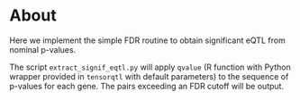 # About

Here we implement the simple FDR routine to obtain significant eQTL from nominal p-values.

The script `extract_signif_eqtl.py` will apply `qvalue` 
(R function with Python wrapper provided in `tensorqtl` with default parameters) 
to the sequence of p-values for each gene. 
The pairs exceeding an FDR cutoff will be output. 
